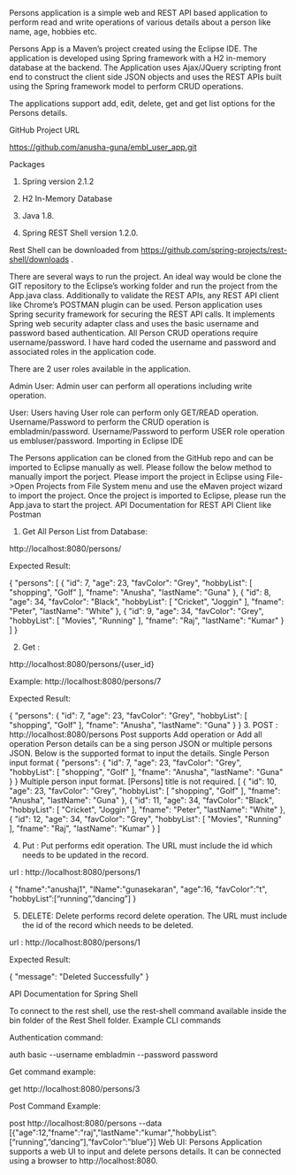 
Persons application is a simple web and REST API based application to perform read and write operations of various details about a person like name, age, hobbies etc.

Persons App is a Maven’s project created using the Eclipse IDE. The application is developed using Spring framework with a H2 in-memory database at the backend. The Application uses Ajax/JQuery scripting front end to construct the client side JSON objects and uses the REST APIs built using the Spring framework model to perform CRUD operations.

The applications support add, edit, delete, get and get list options for the Persons details.

GitHub Project URL

https://github.com/anusha-guna/embl_user_app.git

Packages

1. Spring version 2.1.2

2. H2 In-Memory Database

3. Java 1.8.

4. Spring REST Shell version 1.2.0.

Rest Shell can be downloaded from https://github.com/spring-projects/rest-shell/downloads .

There are several ways to run the project. An ideal way would be clone the GIT repository to the Eclipse’s working folder and run the project from the App.java class. Additionally to validate the REST APIs, any REST API client like Chrome’s POSTMAN plugin can be used. Person application uses Spring security framework for securing the REST API calls. It implements Spring web security adapter class and uses the basic username and password based authentication. All Person CRUD operations require username/password. I have hard coded the username and password and associated roles in the application code.

There are 2 user roles available in the application.

Admin User: Admin user can perform all operations including write operation.

User: Users having User role can perform only GET/READ operation. Username/Password to perform the CRUD operation is embladmin/password. Username/Password to perform USER role operation us embluser/password. Importing in Eclipse IDE

The Persons application can be cloned from the GitHub repo and can be imported to Eclipse manually as well. Please follow the below method to manually import the porject. Please import the project in Eclipse using File->Open Projects from File System menu and use the eMaven project wizard to import the project. Once the project is imported to Eclipse, please run the App.java to start the project. API Documentation for REST API Client like Postman

1. Get All Person List from Database:

http://localhost:8080/persons/

Expected Result:

{ "persons": [ { "id": 7, "age": 23, "favColor": "Grey", "hobbyList": [ "shopping", "Golf" ], "fname": "Anusha", "lastName": "Guna" }, { "id": 8, "age": 34, "favColor": "Black", "hobbyList": [ "Cricket", "Joggin" ], "fname": "Peter", "lastName": "White" }, { "id": 9, "age": 34, "favColor": "Grey", "hobbyList": [ "Movies", "Running" ], "fname": "Raj", "lastName": "Kumar" } ] }

2. Get :

http://localhost:8080/persons/{user_id}

Example: http://localhost:8080/persons/7

Expected Result:

{ "persons": { "id": 7, "age": 23, "favColor": "Grey", "hobbyList": [ "shopping", "Golf" ], "fname": "Anusha", "lastName": "Guna" } } 3. POST : http://localhost:8080/persons Post supports Add operation or Add all operation Person details can be a sing person JSON or multiple persons JSON. Below is the supported format to input the details. Single Person input format { "persons": { "id": 7, "age": 23, "favColor": "Grey", "hobbyList": [ "shopping", "Golf" ], "fname": "Anusha", "lastName": "Guna" } } Multiple person input format. [Persons] title is not required. [ { "id": 10, "age": 23, "favColor": "Grey", "hobbyList": [ "shopping", "Golf" ], "fname": "Anusha", "lastName": "Guna" }, { "id": 11, "age": 34, "favColor": "Black", "hobbyList": [ "Cricket", "Joggin" ], "fname": "Peter", "lastName": "White" }, { "id": 12, "age": 34, "favColor": "Grey", "hobbyList": [ "Movies", "Running" ], "fname": "Raj", "lastName": "Kumar" } ]

4. Put : Put performs edit operation. The URL must include the id which needs to be updated in the record.

url : http://localhost:8080/persons/1

{ "fname":"anushaj1", "lName":"gunasekaran", "age":16, "favColor":"t", "hobbyList”:[“running”,”dancing”] }

5. DELETE: Delete performs record delete operation. The URL must include the id of the record which needs to be deleted.

url : http://localhost:8080/persons/1

Expected Result:

{ "message": "Deleted Successfully" }

API Documentation for Spring Shell

To connect to the rest shell, use the rest-shell command available inside the bin folder of the Rest Shell folder. Example CLI commands

Authentication command:

auth basic --username embladmin --password password

Get command example:

get http://localhost:8080/persons/3

Post Command Example:

post http://localhost:8080/persons --data [{"age":12,"fname":"raj","lastName":"kumar","hobbyList”:[“running”,”dancing”],”favColor”:”blue”}] Web UI: Persons Application supports a web UI to input and delete persons details. It can be connected using a browser to http://localhost:8080.

